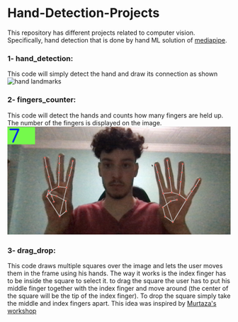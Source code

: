# Hand-Detection-Projects
This repository has different projects related to computer vision. Specifically, hand detection that is done by hand ML solution of [mediapipe](https://mediapipe.dev/).
### 1- hand_detection:
This code will simply detect the hand and draw its connection as shown
![hand landmarks](https://google.github.io/mediapipe/images/mobile/hand_crops.png)
### 2- fingers_counter:
This code will detect the hands and counts how many fingers are held up. The number of the fingers is displayed on the image.
![fingers counter illustration](fingers_counter.png)
### 3- drag_drop:
This code draws multiple squares over the image and lets the user moves them in the frame using his hands. The way it works is the index finger has to be inside the
square to select it. to drag the square the user has to put his middle finger together with the index finger and move around (the center of the square will be
the tip of the index finger). To drop the square simply take the middle and index fingers apart.
This idea was inspired by [Murtaza's workshop](https://www.youtube.com/channel/UCYUjYU5FveRAscQ8V21w81A)
